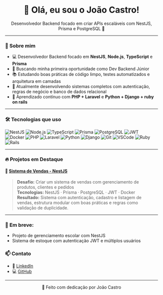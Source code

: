 <h1 align="center">👋 Olá, eu sou o João Castro!</h1>

<p align="center">Desenvolvedor Backend focado em criar APIs escaláveis com NestJS, Prisma e PostgreSQL 🚀</p>

---

### 💼 Sobre mim

- 💻 Desenvolvedor Backend focado em **NestJS**, **Node.js**, **TypeScript** e **Prisma**
- 🎯 Buscando minha primeira oportunidade como Dev Backend Júnior
- 📚 Estudando boas práticas de código limpo, testes automatizados e arquitetura em camadas
- 🌱 Atualmente desenvolvendo sistemas completos com autenticação, regras de negócio e banco de dados relacional
- 🧠 Aprendizado contínuo com **PHP + Laravel** e **Python + Django + ruby on rails**

---

### 🛠️ Tecnologias que uso

![NestJS](https://img.shields.io/badge/-NestJS-E0234E?style=for-the-badge&logo=nestjs&logoColor=white)
![Node.js](https://img.shields.io/badge/-Node.js-339933?style=for-the-badge&logo=node.js&logoColor=white)
![TypeScript](https://img.shields.io/badge/-TypeScript-3178C6?style=for-the-badge&logo=typescript&logoColor=white)
![Prisma](https://img.shields.io/badge/-Prisma-2D3748?style=for-the-badge&logo=prisma&logoColor=white)
![PostgreSQL](https://img.shields.io/badge/-PostgreSQL-336791?style=for-the-badge&logo=postgresql&logoColor=white)
![JWT](https://img.shields.io/badge/-JWT-000000?style=for-the-badge&logo=jsonwebtokens&logoColor=white)
![Docker](https://img.shields.io/badge/-Docker-2496ED?style=for-the-badge&logo=docker&logoColor=white)
![PHP](https://img.shields.io/badge/-PHP-777BB4?style=for-the-badge&logo=php&logoColor=white)
![Laravel](https://img.shields.io/badge/-Laravel-FF2D20?style=for-the-badge&logo=laravel&logoColor=white)
![Python](https://img.shields.io/badge/-Python-3776AB?style=for-the-badge&logo=python&logoColor=white)
![Django](https://img.shields.io/badge/-Django-092E20?style=for-the-badge&logo=django&logoColor=white)
![Git](https://img.shields.io/badge/-Git-F05032?style=for-the-badge&logo=git&logoColor=white)
![VSCode](https://img.shields.io/badge/-VSCode-007ACC?style=for-the-badge&logo=visualstudiocode&logoColor=white)
![Ruby](https://img.shields.io/badge/-Ruby-CC342D?style=for-the-badge&logo=ruby&logoColor=white)
![Rails](https://img.shields.io/badge/-Ruby%20on%20Rails-CC0000?style=for-the-badge&logo=rubyonrails&logoColor=white)


---

### 🔥 Projetos em Destaque

#### 🛒 [Sistema de Vendas - NestJS](https://github.com/joaocastro0429/sistema-venda)
> **Desafio:** Criar um sistema de vendas com gerenciamento de produtos, clientes e pedidos  
> **Tecnologias:** NestJS · Prisma · PostgreSQL · JWT · Docker  
> **Resultado:** Sistema com autenticação, cadastro e listagem de vendas, estrutura modular com boas práticas e regras como validação de duplicidade.

---

### 📢 Em breve:
- Projeto de gerenciamento escolar com NestJS
- Sistema de estoque com autenticação JWT e múltiplos usuários


### 📫 Contato

- 💼 [LinkedIn](https://linkedin.com/in/joaocastro0429)
- 💻 [GitHub](https://github.com/joaocastro0429)

---

<p align="center">💙 Feito com dedicação por João Castro</p>
